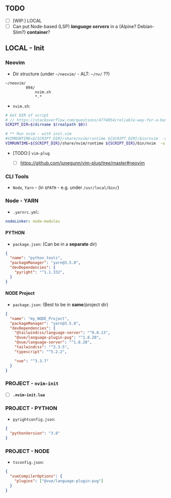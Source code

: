 ## TODO

- [ ] [WIP:] LOCAL
- [ ] Can put Node-based (LSP) **_language servers_** in a (Alpine? Debian-Slim?) **container**?

## LOCAL - Init

### Neovim

- Dir structure (under `~/neovim/` - ALT: `~/nv/` ??)

```
~/neovim/
         094/
             nvim.sh
             *.*
```

- `nvim.sh`:

```sh
# Get DIR of script
# // https://stackoverflow.com/questions/4774054/reliable-way-for-a-bash-script-to-get-the-full-path-to-itself
SCRIPT_DIR=$(dirname $(realpath $0))

# ** Run nvim - with init.vim
#VIMRUNTIME=${SCRIPT_DIR}/share/nvim/runtime ${SCRIPT_DIR}/bin/nvim  -u ${SCRIPT_DIR}/init.vim  $@
VIMRUNTIME=${SCRIPT_DIR}/share/nvim/runtime ${SCRIPT_DIR}/bin/nvim  -u  $@
```

- [TODO:] `vim-plug`

    - [ ] https://github.com/junegunn/vim-plug/tree/master#neovim

### CLI Tools
 
 - `Node`, `Yarn` - (in `$PATH` - e.g. under `/usr/local/bin/`)

### Node - YARN

- `.yarnrc.yml`:

```yaml
nodeLinker: node-modules
```

#### PYTHON 

- `package.json`: (Can be in a **separate** dir)

```json
{
  "name": "python_tools",
  "packageManager": "yarn@3.5.0",
  "devDependencies": {
    "pyright": "^1.1.332",
  }
}
```

#### NODE Project

- `package.json`: (Best to be in **same**/project dir)

```json
{
  "name": "my_NODE_Project",
  "packageManager": "yarn@3.5.0",
  "devDependencies": {
    "@tailwindcss/language-server": "^0.0.13",
    "@vue/language-plugin-pug": "^1.8.20",
    "@vue/language-server": "^1.8.20",
    "tailwindcss": "^3.3.5",
    "typescript": "^5.2.2",

    "vue": "^3.3.7"
  }
}
```

### PROJECT - `nvim-init`

- [ ] **`.nvim-init.lua`**

### PROJECT - PYTHON

- `pyrightconfig.json`:

```json
{
  "pythonVersion": "3.8"
}
```

### PROJECT - NODE

- `tsconfig.json`:

```json
{
  "vueCompilerOptions": {
    "plugins": ["@vue/language-plugin-pug"]
  }
}
```
